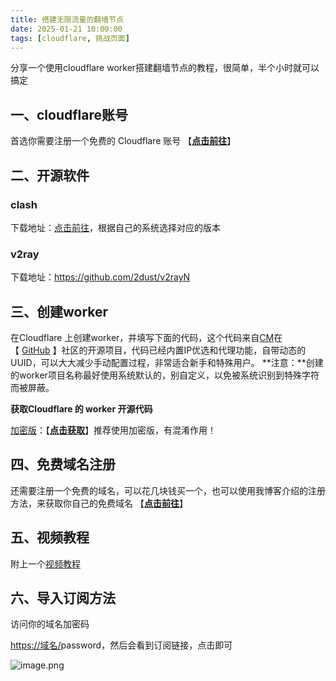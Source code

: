 ```yaml
---
title: 搭建无限流量的翻墙节点
date: 2025-01-21 10:00:00
tags: [cloudflare, 挑战页面]
---
```


分享一个使用cloudflare worker搭建翻墙节点的教程，很简单，半个小时就可以搞定

## 一、cloudflare账号

首选你需要注册一个免费的 Cloudflare 账号 【[**点击前往**](https://dash.cloudflare.com/sign-up)】

## 二、开源软件

### clash

下载地址：[点击前往](https://clashverge.net/)，根据自己的系统选择对应的版本

### v2ray

下载地址：https://github.com/2dust/v2rayN

## 三、创建worker

在Cloudflare 上创建worker，并填写下面的代码，这个代码来自[CM](https://github.com/cmliu/edgetunnel?tab=readme-ov-file)在【 [GitHub](https://github.com/cmliu/edgetunnel?tab=readme-ov-file) 】社区的开源项目，代码已经内置IP优选和代理功能，自带动态的UUID，可以大大减少手动配置过程，非常适合新手和特殊用户。
**注意：**创建的worker项目名称最好使用系统默认的，别自定义，以免被系统识别到特殊字符而被屏蔽。

**获取Cloudflare 的 worker 开源代码**

[加密版](https://github.com/cmliu/edgetunnel/blob/main/_worker.js)：【[**点击获取**](https://github.com/cmliu/edgetunnel/blob/main/_worker.js)】推荐使用加密版，有混淆作用！

## 四、免费域名注册

还需要注册一个免费的域名，可以花几块钱买一个，也可以使用我博客介绍的注册方法，来获取你自己的免费域名 【[**点击前往**](https://www.freedidi.com/17434.html)】

## 五、视频教程

附上一个[视频教程](https://www.youtube.com/watch?app=desktop&v=DYGu71OaqGI)

## 六、导入订阅方法

访问你的域名加密码

[https://域名/](https://allyoutube.online/yj235711)password，然后会看到订阅链接，点击即可

![image.png](attachment:91cf40a3-35cf-4496-92d8-016db68e7938:image.png)